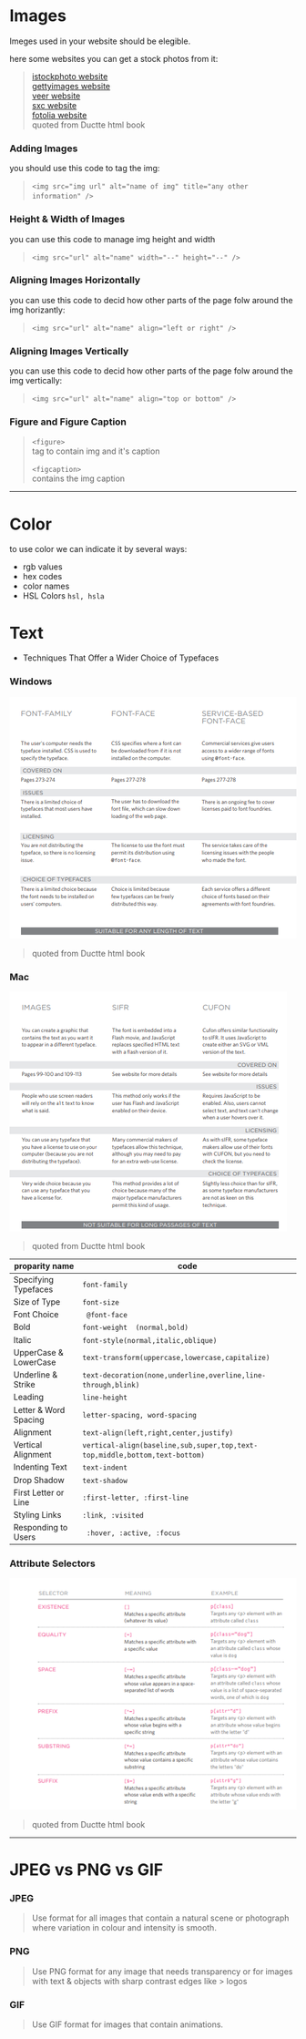 # Images

Imeges used in your website should be elegible.  

here some websites you can get a stock photos from it:  
> [istockphoto website](www.istockphoto.com)  
> [gettyimages website](www.gettyimages.com)  
> [veer website](www.veer.com)  
> [sxc website](www.sxc.hu)  
> [fotolia website](www.fotolia.com)  
> quoted from Ductte html book  

### Adding Images  

you should use this code to tag the img:  
>
> `<img src="img url" alt="name of img" title="any other information" />`  
>

### Height & Width of Images  

 you can use this code to manage img height and width  
>
> `<img src="url" alt="name" width="--" height="--" />`   
>

### Aligning Images Horizontally   
you can use this code to decid how other parts of the page folw around the img horizantly:   
>
> `<img src="url" alt="name" align="left or right" />`   
>

### Aligning Images Vertically  
you can use this code to decid how other parts of the page folw around the img vertically:    
> 
> `<img src="url" alt="name" align="top or bottom" />`   
>


### Figure and Figure Caption  
>
> `<figure>`  
> tag to contain img and it's caption  
>
> `<figcaption>`  
> contains the img caption  
>

-----------------------------------

# Color

to use color we can indicate it by several ways:

* rgb values  
* hex codes  
* color names  
* HSL Colors  `hsl, hsla`   



# Text

* Techniques That Offer a Wider Choice of Typefaces   

### Windows 


![text](text.PNG)    
> quoted from Ductte html book  


### Mac


![text](text2.PNG)    
> quoted from Ductte html book 



| proparity name        | code                                                                       |  
|-----------------------|----------------------------------------------------------------------------|   
| Specifying Typefaces  | `font-family`                                                              |  
| Size of Type          | `font-size`                                                                |  
| Font Choice           | ` @font-face`                                                              |  
| Bold                  | `font-weight  (normal,bold)`                                               |  
| Italic                | `font-style(normal,italic,oblique)`                                        |  
| UpperCase & LowerCase | `text-transform(uppercase,lowercase,capitalize)`                           |  
| Underline & Strike    | `text-decoration(none,underline,overline,line-through,blink)`              |  
| Leading               | `line-height `                                                             |  
| Letter & Word Spacing | `letter-spacing, word-spacing`                                             |  
| Alignment             | `text-align(left,right,center,justify)`                                    |  
| Vertical Alignment    | `vertical-align(baseline,sub,super,top,text-top,middle,bottom,text-bottom)`|  
| Indenting Text        | `text-indent `                                                             |  
| Drop Shadow           | `text-shadow`                                                              |  
| First Letter or Line  | `:first-letter, :first-line`                                               |  
| Styling Links         | `:link, :visited  `                                                        |  
| Responding to Users   | ` :hover, :active, :focus`                                                 |   


### Attribute Selectors


![text](se.PNG)    
> quoted from Ductte html book 


-------------------------


# JPEG vs PNG vs GIF

### JPEG     

> Use format for all images that contain a natural scene or photograph where variation in colour and intensity is smooth.


### PNG 

> Use PNG format for any image that needs transparency or for images with text & objects with sharp contrast edges like > logos


### GIF 

> Use GIF format for images that contain animations.